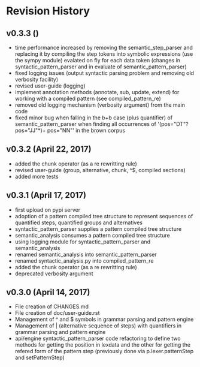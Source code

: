 Revision History
================


v0.3.3 ()
---------------------
* time performance increased by removing the semantic_step_parser and replacing it by compiling the step tokens into symbolic expressions (use the sympy module) evalated on fly for each data token (changes in syntactic_pattern_parser and in evaluate of semantic_pattern_parser)
* fixed logging issues (output syntactic parsing problem and removing old verbosity facility) 
* revised user-guide (logging)
* implement annotation methods (annotate, sub, update, extend) for working with a compiled pattern (see compiled_pattern_re) 
* removed old logging mechanism (verbosity argument) from the main code
* fixed minor bug when falling in the b+b case (plus quantifier) of semantic_pattern_parser when finding all occurrences of '(pos="DT"? pos="JJ"*)+ pos="NN"' in the brown corpus 


v0.3.2 (April 22, 2017)
---------------------
* added the chunk operator (as a re rewritting rule)
* revised user-guide (group, alternative, chunk, ^$, compiled sections)
* added more tests


v0.3.1 (April 17, 2017)
---------------------
* first upload on pypi server
* adoption of a pattern compiled tree structure to represent sequences of quantified steps, quantified groups and alternatives
* syntactic_pattern_parser supplies a pattern compiled tree structure
* semantic_analysis consumes a pattern compiled tree structure
* using logging module for syntactic_pattern_parser and semantic_analysis
* renamed semantic_analysis into semantic_pattern_parser
* renamed syntactic_analysis.py into compiled_pattern_re
* added the chunk operator (as a re rewritting rule)
* deprecated verbosity argument

v0.3.0 (April 14, 2017)
---------------------
* File creation of CHANGES.md 
* File creation of doc/user-guide.rst
* Management of ^ and $ symbols in grammar parsing and pattern engine 
* Management of | (alternative sequence of steps) with quantifiers in grammar parsing and pattern engine 
* api/engine syntactic_pattern_parser code refactoring to define two methods for getting the position in lexdata and the other for getting the refered form of the pattern step (previously done via p.lexer.patternStep and setPatternStep)

